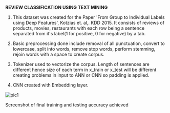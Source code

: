 **REVIEW CLASSIFICATION USING TEXT MINING**
1. This dataset was created for the Paper 'From Group to Individual Labels using Deep Features', Kotzias et. al,. KDD 2015. It consists of 
reviews of products, movies, restaurants with each row being a sentence separated from it's label(1 for positive, 0 for negative) by a tab.

2. Basic preprocessing done include removal of all punctuation, convert to lowercase, split into words, remove stop words, perform stemming,
rejoin words with a space to create corpus.

3. Tokenizer used to vectorize the corpus. Length of sentences are different hence size of each term in x_train or x_test will be different
creating problems in input to ANN or CNN so padding is applied.

4. CNN created with Embedding layer.


![pic1](https://user-images.githubusercontent.com/41965125/58557785-dbdf3d80-823c-11e9-9f9e-27efd8bf06f6.png)

Screenshot of final training and testing accuracy achieved
